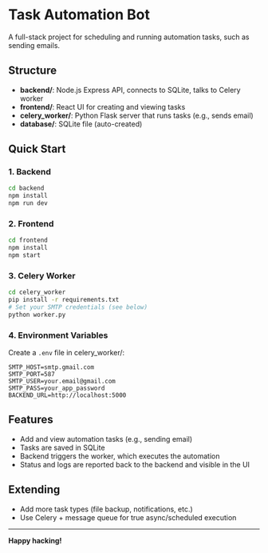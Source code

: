# Task Automation Bot

A full-stack project for scheduling and running automation tasks, such as sending emails.

## Structure

- **backend/**: Node.js Express API, connects to SQLite, talks to Celery worker
- **frontend/**: React UI for creating and viewing tasks
- **celery_worker/**: Python Flask server that runs tasks (e.g., sends email)
- **database/**: SQLite file (auto-created)

## Quick Start  

### 1. Backend

```bash
cd backend
npm install
npm run dev
```

### 2. Frontend

```bash
cd frontend
npm install
npm start
```

### 3. Celery Worker

```bash
cd celery_worker
pip install -r requirements.txt
# Set your SMTP credentials (see below)
python worker.py
```

### 4. Environment Variables  

Create a `.env` file in celery_worker/:

```
SMTP_HOST=smtp.gmail.com
SMTP_PORT=587
SMTP_USER=your.email@gmail.com
SMTP_PASS=your_app_password
BACKEND_URL=http://localhost:5000
```

## Features

- Add and view automation tasks (e.g., sending email)
- Tasks are saved in SQLite
- Backend triggers the worker, which executes the automation
- Status and logs are reported back to the backend and visible in the UI

## Extending

- Add more task types (file backup, notifications, etc.)
- Use Celery + message queue for true async/scheduled execution

---

**Happy hacking!**
